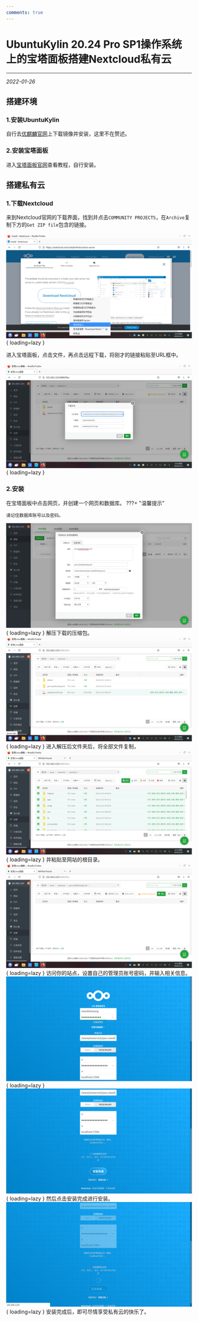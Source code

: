 ```yaml
---
comments: true
---
```

# UbuntuKylin 20.24 Pro SP1操作系统上的宝塔面板搭建Nextcloud私有云

***

<em>2022-01-26</em>

## 搭建环境

### 1.安装UbuntuKylin
自行去[优麒麟官网](https://www.ubuntukylin.com/)上下载镜像并安装，这里不在赘述。

### 2.安装宝塔面板

进入[宝塔面板官网](https://bt.cn/)查看教程，自行安装。

## 搭建私有云

### 1.下载Nextcloud

来到Nextcloud官网的下载界面，找到并点击`COMMUNITY PROJECTS`，在`Archive`复制下方的`Get ZIP file`包含的链接。

![下载](./img/image-9.png){ loading=lazy }

进入宝塔面板，点击文件，再点击远程下载，将刚才的链接粘贴至URL框中。

![下载](./img/image-10.png){ loading=lazy }

### 2.安装
在宝塔面板中点击网页，并创建一个网页和数据库。
???+ "温馨提示"
    
    请记住数据库账号以及密码。
![下载](./img/image-11.png){ loading=lazy }
解压下载的压缩包。
![下载](./img/image-12.png){ loading=lazy }
进入解压后文件夹后，将全部文件复制，
![下载](./img/image-13.png){ loading=lazy }
并粘贴至网站的根目录。
![下载](./img/image-14.png){ loading=lazy }
访问你的站点，设置自己的管理员账号密码，并输入相关信息。
![下载](./img/image-15.png){ loading=lazy }
![下载](./img/image-16.png){ loading=lazy }
然后点击安装完成进行安装。
![下载](./img/image-17.png){ loading=lazy }
安装完成后，即可尽情享受私有云的快乐了。
